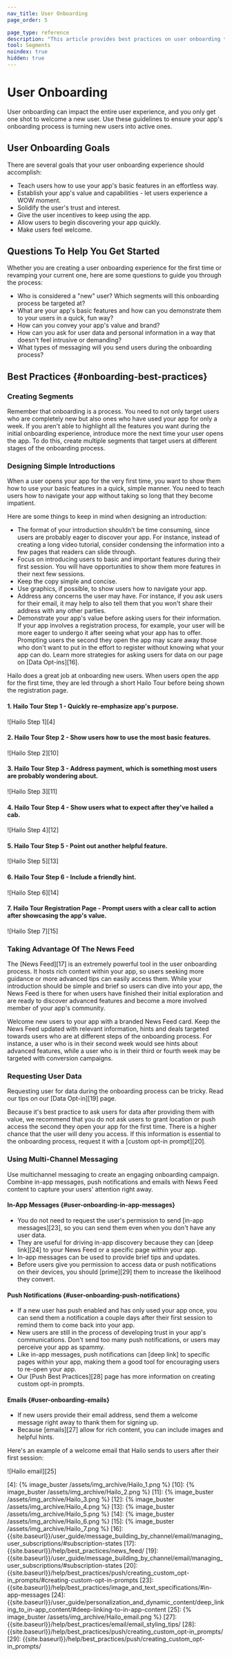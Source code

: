 ```yaml
---
nav_title: User Onboarding
page_order: 5

page_type: reference
description: "This article provides best practices on user onboarding to ensure your app's onboarding process is turning new users into active ones."
tool: Segments
noindex: true
hidden: true
---
```

# User Onboarding

User onboarding can impact the entire user experience, and you only get one shot to welcome a new user. Use these guidelines to ensure your app's onboarding process is turning new users into active ones.

## User Onboarding Goals

There are several goals that your user onboarding experience should accomplish:

- Teach users how to use your app's basic features in an effortless way.
- Establish your app's value and capabilities - let users experience a WOW moment.
- Solidify the user's trust and interest.
- Give the user incentives to keep using the app.
- Allow users to begin discovering your app quickly.
- Make users feel welcome.

## Questions To Help You Get Started

Whether you are creating a user onboarding experience for the first time or revamping your current one, here are some questions to guide you through the process:

- Who is considered a "new" user? Which segments will this onboarding process be targeted at?
- What are your app's basic features and how can you demonstrate them to your users in a quick, fun way?
- How can you convey your app's value and brand?
- How can you ask for user data and personal information in a way that doesn't feel intrusive or demanding?
- What types of messaging will you send users during the onboarding process?

## Best Practices {#onboarding-best-practices}

### Creating Segments

Remember that onboarding is a process. You need to not only target users who are completely new but also  ones who have used your app for only a week. If you aren't able to highlight all the features you want during the initial onboarding experience, introduce more the next time your user opens the app. To do this, create multiple segments that target users at different stages of the onboarding process.

### Designing Simple Introductions

When a user opens your app for the very first time, you want to show them how to use your basic features in a quick, simple manner. You need to teach users how to navigate your app without taking so long that they become impatient.

Here are some things to keep in mind when designing an introduction:

- The format of your introduction shouldn't be time consuming, since users are probably eager to discover your app. For instance, instead of creating a long video tutorial, consider condensing the information into a few pages that readers can slide through.
- Focus on introducing users to basic and important features during their first session. You will have opportunities to show them more features in their next few sessions.
- Keep the copy simple and concise.
- Use graphics, if possible, to show users how to navigate your app.
- Address any concerns the user may have. For instance, if you ask users for their email, it may help to also tell them that you won't share their address with any other parties.
- Demonstrate your app's value before asking users for their information. If your app involves a registration process, for example, your user will be more eager to undergo it after seeing what your app has to offer. Prompting users the second they open the app may scare away those who don't want to put in the effort to register without knowing what your app can do. Learn more strategies for asking users for data on our page on [Data Opt-ins][16].

Hailo does a great job at onboarding new users. When users open the app for the first time, they are led through a short Hailo Tour before being shown the registration page.

#### 1. Hailo Tour Step 1 - Quickly re-emphasize app's purpose.

![Hailo Step 1][4]

#### 2. Hailo Tour Step 2 - Show users how to use the most basic features.

![Hailo Step 2][10]

#### 3. Hailo Tour Step 3 - Address payment, which is something most users are probably wondering about.

![Hailo Step 3][11]

#### 4. Hailo Tour Step 4 - Show users what to expect after they've hailed a cab.

![Hailo Step 4][12]

#### 5. Hailo Tour Step 5 - Point out another helpful feature.

![Hailo Step 5][13]

#### 6. Hailo Tour Step 6 - Include a friendly hint.

![Hailo Step 6][14]

#### 7. Hailo Tour Registration Page - Prompt users with a clear call to action after showcasing the app's value.

![Hailo Step 7][15]

### Taking Advantage Of The News Feed

The [News Feed][17] is an extremely powerful tool in the user onboarding process. It hosts rich content within your app, so users seeking more guidance or more advanced tips can easily access them. While your introduction should be simple and brief so users can dive into your app, the News Feed is there for when users have finished their initial exploration and are ready to discover advanced features and become a more involved member of your app's community.

Welcome new users to your app with a branded News Feed card. Keep the News Feed updated with relevant information, hints and deals targeted towards users who are at different steps of the onboarding process. For instance, a user who is in their second week would see hints about advanced features, while a user who is in their third or fourth week may be targeted with conversion campaigns.

### Requesting User Data

Requesting user for data during the onboarding process can be tricky. Read our tips on our [Data Opt-in][19] page.

Because it's best practice to ask users for data after providing them with value, we recommend that you do not ask users to grant location or push access the second they open your app for the first time. There is a higher chance that the user will deny you access. If this information is essential to the onboarding process, request it with a [custom opt-in prompt][20].

### Using Multi-Channel Messaging

Use multichannel messaging to create an engaging onboarding campaign. Combine in-app messages, push notifications and emails with News Feed content to capture your users' attention right away.

#### In-App Messages {#user-onboarding-in-app-messages}

- You do not need to request the user's permission to send [in-app messages][23], so you can send them even when you don't have any user data.
- They are useful for driving in-app discovery because they can [deep link][24] to your News Feed or a specific page within your app.
- In-app messages can be used to provide brief tips and updates.
- Before users give you permission to access data or push notifications on their devices, you should [prime][29] them to increase the likelihood they convert.

#### Push Notifications {#user-onboarding-push-notifications}

- If a new user has push enabled and has only used your app once, you can send them a notification a couple days after their first session to remind them to come back into your app.
- New users are still in the process of developing trust in your app's communications. Don't send too many push notifications, or users may perceive your app as spammy.
- Like in-app messages, push notifications can [deep link] to specific pages within your app, making them a good tool for encouraging users to re-open your app.
- Our [Push Best Practices][28] page has more information on creating custom opt-in prompts.

#### Emails {#user-onboarding-emails}

- If new users provide their email address, send them a welcome message right away to thank them for signing up.
- Because [emails][27] allow for rich content, you can include images and helpful hints.

Here's an example of a welcome email that Hailo sends to users after their first session:

![Hailo email][25]


[4]: {% image_buster /assets/img_archive/Hailo_1.png %}
[10]: {% image_buster /assets/img_archive/Hailo_2.png %}
[11]: {% image_buster /assets/img_archive/Hailo_3.png %}
[12]: {% image_buster /assets/img_archive/Hailo_4.png %}
[13]: {% image_buster /assets/img_archive/Hailo_5.png %}
[14]: {% image_buster /assets/img_archive/Hailo_6.png %}
[15]: {% image_buster /assets/img_archive/Hailo_7.png %}
[16]: {{site.baseurl}}/user_guide/message_building_by_channel/email/managing_user_subscriptions/#subscription-states
[17]: {{site.baseurl}}/help/best_practices/news_feed/
[19]: {{site.baseurl}}/user_guide/message_building_by_channel/email/managing_user_subscriptions/#subscription-states
[20]: {{site.baseurl}}/help/best_practices/push/creating_custom_opt-in_prompts/#creating-custom-opt-in-prompts
[23]: {{site.baseurl}}/help/best_practices/image_and_text_specifications/#in-app-messages
[24]: {{site.baseurl}}/user_guide/personalization_and_dynamic_content/deep_linking_to_in-app_content/#deep-linking-to-in-app-content
[25]: {% image_buster /assets/img_archive/Hailo_email.png %}
[27]: {{site.baseurl}}/help/best_practices/email/email_styling_tips/
[28]: {{site.baseurl}}/help/best_practices/push/creating_custom_opt-in_prompts/
[29]: {{site.baseurl}}/help/best_practices/push/creating_custom_opt-in_prompts/
